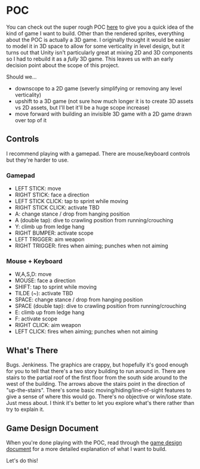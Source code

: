 # POC

You can check out the super rough POC [here]() to give you a quick idea of the kind of game I want to build. Other than the rendered sprites, everything about the POC is actually a 3D game. I originally thought it would be easier to model it in 3D space to allow for some verticality in level design, but it turns out that Unity isn't particularly great at mixing 2D and 3D components so I had to rebuild it as a _fully_ 3D game. This leaves us with an early decision point about the scope of this project.

Should we...

- downscope to a 2D game (severly simplifying or removing any level verticality)
- upshift to a 3D game (not sure how much longer it is to create 3D assets vs 2D assets, but I'll bet it'll be a huge scope increase)
- move forward with building an invisible 3D game with a 2D game drawn over top of it

## Controls

I recommend playing with a gamepad. There are mouse/keyboard controls but they're harder to use.

### Gamepad

- LEFT STICK:        move
- RIGHT STICK:       face a direction
- LEFT STICK CLICK:  tap to sprint while moving
- RIGHT STICK CLICK: activate TBD
- A:                 change stance / drop from hanging position
- A (double tap):    dive to crawling position from running/crouching
- Y:                 climb up from ledge hang
- RIGHT BUMPER:      activate scope
- LEFT TRIGGER:      aim weapon
- RIGHT TRIGGER:     fires when aiming; punches when not aiming

### Mouse + Keyboard

- W,A,S,D:            move
- MOUSE:              face a direction
- SHIFT:              tap to sprint while moving
- TILDE (~):          activate TBD
- SPACE:              change stance / drop from hanging position
- SPACE (double tap): dive to crawling position from running/crouching
- E:                  climb up from ledge hang
- F:                  activate scope
- RIGHT CLICK:        aim weapon
- LEFT CLICK:         fires when aiming; punches when not aiming

## What's There

Bugs. Jenkiness. The graphics are crappy, but hopefully it's good enough for you to tell that there's a two story building to run around in. There are stairs to the partial roof of the first floor from the south side around to the west of the building. The arrows above the stairs point in the direction of "up-the-stairs". There's some basic moving/hiding/line-of-sight features to give a sense of where this would go. There's no objective or win/lose state. Just mess about. I think it's better to let you explore what's there rather than try to explain it.

## Game Design Document

When you're done playing with the POC, read through the [game design document](/GDD.md) for a more detailed explanation of what I want to build.

Let's do this!
